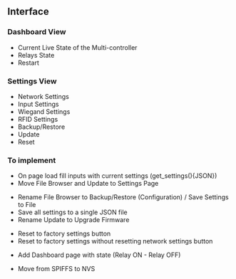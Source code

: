 ## Interface

### Dashboard View

- Current Live State of the Multi-controller
- Relays State
- Restart

### Settings View

- Network Settings
- Input Settings
- Wiegand Settings
- RFID Settings
- Backup/Restore
- Update
- Reset

### To implement

- On page load fill inputs with current settings (get_settings(){JSON})
- Move File Browser and Update to Settings Page

* Rename File Browser to Backup/Restore (Configuration) / Save Settings to File
* Save all settings to a single JSON file
* Rename Update to Upgrade Firmware

- Reset to factory settings button
- Reset to factory settings without resetting network settings button

* Add Dashboard page with state (Relay ON - Relay OFF)

- Move from SPIFFS to NVS
